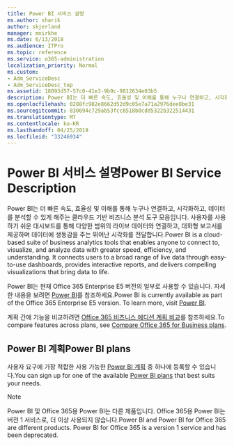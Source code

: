 ```yaml
---
title: Power BI 서비스 설명
ms.author: sharik
author: skjerland
manager: mnirkhe
ms.date: 6/13/2018
ms.audience: ITPro
ms.topic: reference
ms.service: o365-administration
localization_priority: Normal
ms.custom:
- Adm_ServiceDesc
- Adm_ServiceDesc_top
ms.assetid: 18093d57-57c0-41e3-9b9c-9812634e03b5
description: Power BI는 더 빠른 속도, 효율성 및 이해를 통해 누구나 연결하고, 시각화하고, 데이터를 분석할 수 있게 해주는 클라우드 기반 비즈니스 분석 도구 모음입니다. 사용자를 사용하기 쉬운 대시보드를 통해 다양한 범위의 라이브 데이터와 연결하고, 대화형 보고서를 제공하며 데이터에 생동감을 주는 뛰어난 시각화를 전달합니다.
ms.openlocfilehash: 0288fc982e8662d52d9c05e7a71a2976dee8be31
ms.sourcegitcommit: 830694c729ab53fcc8518b0cdd5322b322514431
ms.translationtype: MT
ms.contentlocale: ko-KR
ms.lasthandoff: 04/25/2019
ms.locfileid: "33246934"
---
```

# <a name="power-bi-service-description"></a><span data-ttu-id="3b1ef-104">Power BI 서비스 설명</span><span class="sxs-lookup"><span data-stu-id="3b1ef-104">Power BI Service Description</span></span>

<span data-ttu-id="3b1ef-p102">Power BI는 더 빠른 속도, 효율성 및 이해를 통해 누구나 연결하고, 시각화하고, 데이터를 분석할 수 있게 해주는 클라우드 기반 비즈니스 분석 도구 모음입니다. 사용자를 사용하기 쉬운 대시보드를 통해 다양한 범위의 라이브 데이터와 연결하고, 대화형 보고서를 제공하며 데이터에 생동감을 주는 뛰어난 시각화를 전달합니다.</span><span class="sxs-lookup"><span data-stu-id="3b1ef-p102">Power BI is a cloud-based suite of business analytics tools that enables anyone to connect to, visualize, and analyze data with greater speed, efficiency, and understanding. It connects users to a broad range of live data through easy-to-use dashboards, provides interactive reports, and delivers compelling visualizations that bring data to life.</span></span>
  
<span data-ttu-id="3b1ef-p103">Power BI는 현재 Office 365 Enterprise E5 버전의 일부로 사용할 수 있습니다. 자세한 내용을 보려면 [Power BI](https://powerbi.microsoft.com/)를 참조하세요.</span><span class="sxs-lookup"><span data-stu-id="3b1ef-p103">Power BI is currently available as part of the Office 365 Enterprise E5 version. To learn more, visit [Power BI](https://powerbi.microsoft.com/).</span></span>
  
<span data-ttu-id="3b1ef-109">계획 간에 기능을 비교하려면 [Office 365 비즈니스 에디션 계획 비교](http://go.microsoft.com/fwlink/?LinkID=799177&amp;clcid=0x409)를 참조하세요.</span><span class="sxs-lookup"><span data-stu-id="3b1ef-109">To compare features across plans, see [Compare Office 365 for Business plans](http://go.microsoft.com/fwlink/?LinkID=799177&amp;clcid=0x409).</span></span>
  
## <a name="power-bi-plans"></a><span data-ttu-id="3b1ef-110">Power BI 계획</span><span class="sxs-lookup"><span data-stu-id="3b1ef-110">Power BI plans</span></span>
<span data-ttu-id="3b1ef-111"><a name="BKMK_PowerBIPlans"> </a></span><span class="sxs-lookup"><span data-stu-id="3b1ef-111"></span></span>

<span data-ttu-id="3b1ef-112">사용자 요구에 가장 적합한 사용 가능한 [Power BI 계획](https://go.microsoft.com/fwlink/?LinkID=786854) 중 하나에 등록할 수 있습니다.</span><span class="sxs-lookup"><span data-stu-id="3b1ef-112">You can sign up for one of the available [Power BI plans](https://go.microsoft.com/fwlink/?LinkID=786854) that best suits your needs.</span></span> 
  
> [!NOTE]
> <span data-ttu-id="3b1ef-p104">Power BI 및 Office 365용 Power BI는 다른 제품입니다. Office 365용 Power BI는 버전 1 서비스로, 더 이상 사용되지 않습니다.</span><span class="sxs-lookup"><span data-stu-id="3b1ef-p104">Power BI and Power BI for Office 365 are different products. Power BI for Office 365 is a version 1 service and has been deprecated.</span></span> 
  

